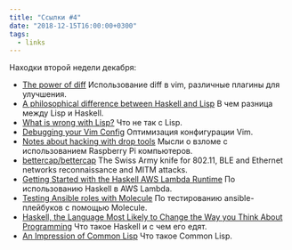 ```yaml
---
title: "Ссылки #4"
date: "2018-12-15T16:00:00+0300"
tags:
  - links
---
```

Находки второй недели декабря:

* [The power of diff](https://vimways.org/2018/the-power-of-diff/) Использование diff в vim, различные плагины для улучшения.
* [A philosophical difference between Haskell and Lisp](https://chrisdone.com/posts/haskell-lisp-philosophy-difference) В чем разница между Lisp  и Haskell.
* [What is wrong with Lisp?](http://metamodular.com/Essays/wrong.html) Что не так с Lisp.
* [Debugging your Vim Config](https://vimways.org/2018/debugging-your-vim-config/) Оптимизация конфигурации Vim.
* [Notes about hacking with drop tools](https://blog.erratasec.com/2018/12/notes-about-hacking-with-drop-tools.html) Мысли о взломе с использованием Raspberry Pi компьютеров.
* [bettercap/bettercap](https://github.com/bettercap/bettercap) The Swiss Army knife for 802.11, BLE and Ethernet networks reconnaissance and MITM attacks.
* [Getting Started with the Haskell AWS Lambda Runtime](https://medium.com/the-theam-journey/getting-started-with-the-haskell-aws-lambda-runtime-951b2322c7a3) По использованию Haskell в AWS Lambda.
* [Testing Ansible roles with Molecule](https://opensource.com/article/18/12/testing-ansible-roles-molecule) По тестированию ansible-плейбуков с помощью Molecule.
* [Haskell, the Language Most Likely to Change the Way you Think About Programming](https://www.huffingtonpost.com/aaroncontorer/haskell-the-language-most_b_4242119.html) Что такое Haskell и с чем его едят.
* [An Impression of Common Lisp](https://terranostra.one/posts/An-Impression-of-Common-Lisp.html) Что такое Common Lisp.

